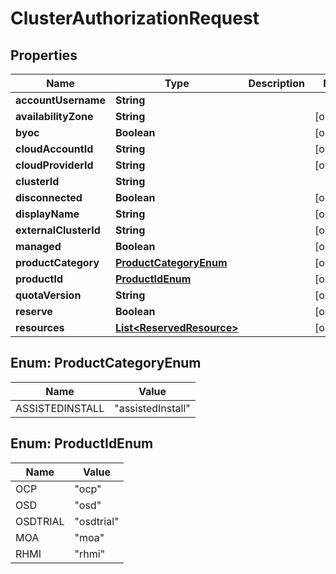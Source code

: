 

# ClusterAuthorizationRequest


## Properties

Name | Type | Description | Notes
------------ | ------------- | ------------- | -------------
**accountUsername** | **String** |  | 
**availabilityZone** | **String** |  |  [optional]
**byoc** | **Boolean** |  |  [optional]
**cloudAccountId** | **String** |  |  [optional]
**cloudProviderId** | **String** |  |  [optional]
**clusterId** | **String** |  | 
**disconnected** | **Boolean** |  |  [optional]
**displayName** | **String** |  |  [optional]
**externalClusterId** | **String** |  |  [optional]
**managed** | **Boolean** |  |  [optional]
**productCategory** | [**ProductCategoryEnum**](#ProductCategoryEnum) |  |  [optional]
**productId** | [**ProductIdEnum**](#ProductIdEnum) |  |  [optional]
**quotaVersion** | **String** |  |  [optional]
**reserve** | **Boolean** |  |  [optional]
**resources** | [**List&lt;ReservedResource&gt;**](ReservedResource.md) |  |  [optional]



## Enum: ProductCategoryEnum

Name | Value
---- | -----
ASSISTEDINSTALL | &quot;assistedInstall&quot;



## Enum: ProductIdEnum

Name | Value
---- | -----
OCP | &quot;ocp&quot;
OSD | &quot;osd&quot;
OSDTRIAL | &quot;osdtrial&quot;
MOA | &quot;moa&quot;
RHMI | &quot;rhmi&quot;



